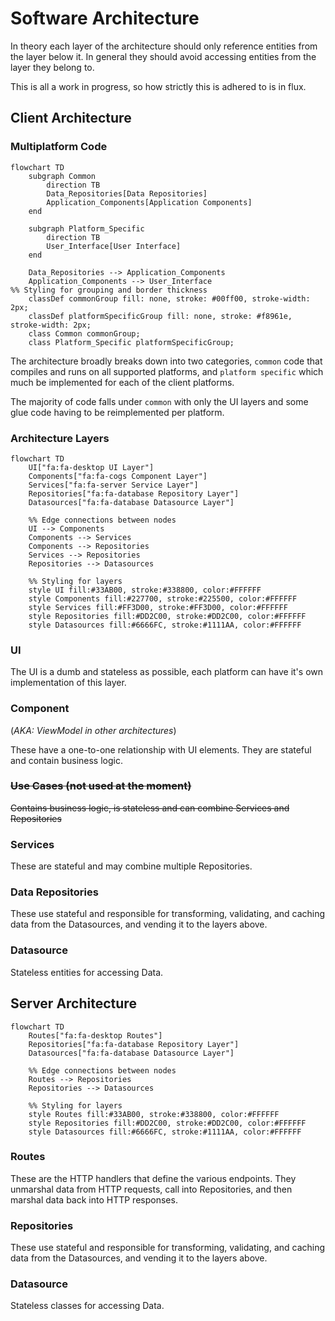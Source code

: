 # Software Architecture

In theory each layer of the architecture should only reference entities from the layer below it. In general they should avoid accessing entities from the layer they belong to.

This is all a work in progress, so how strictly this is adhered to is in flux.

## Client Architecture

### Multiplatform Code
```mermaid
flowchart TD
	subgraph Common
		direction TB
		Data_Repositories[Data Repositories]
		Application_Components[Application Components]
	end

	subgraph Platform_Specific
		direction TB
		User_Interface[User Interface]
	end

	Data_Repositories --> Application_Components
	Application_Components --> User_Interface
%% Styling for grouping and border thickness
	classDef commonGroup fill: none, stroke: #00ff00, stroke-width: 2px;
	classDef platformSpecificGroup fill: none, stroke: #f8961e, stroke-width: 2px;
	class Common commonGroup;
	class Platform_Specific platformSpecificGroup;
```

The architecture broadly breaks down into two categories, `common` code that compiles and runs on
all supported platforms, and `platform specific` which much be implemented for each of the client
platforms.

The majority of code falls under `common` with only the UI layers and some glue code having to be
reimplemented per platform.

### Architecture Layers
```mermaid
flowchart TD
    UI["fa:fa-desktop UI Layer"]
    Components["fa:fa-cogs Component Layer"]
    Services["fa:fa-server Service Layer"]
    Repositories["fa:fa-database Repository Layer"]
    Datasources["fa:fa-database Datasource Layer"]

    %% Edge connections between nodes
    UI --> Components
    Components --> Services
    Components --> Repositories
    Services --> Repositories
    Repositories --> Datasources

    %% Styling for layers
    style UI fill:#33AB00, stroke:#338800, color:#FFFFFF
    style Components fill:#227700, stroke:#225500, color:#FFFFFF
    style Services fill:#FF3D00, stroke:#FF3D00, color:#FFFFFF
    style Repositories fill:#DD2C00, stroke:#DD2C00, color:#FFFFFF
    style Datasources fill:#6666FC, stroke:#1111AA, color:#FFFFFF
```

### UI
The UI is a dumb and stateless as possible, each platform can have it's own implementation of this layer.

### Component
(_AKA: ViewModel in other architectures_)

These have a one-to-one relationship with UI elements. They are stateful and contain business logic.

### ~~Use Cases (not used at the moment)~~
~~Contains business logic, is stateless and can combine Services and Repositories~~

### Services
These are stateful and may combine multiple Repositories.

### Data Repositories
These use stateful and responsible for transforming, validating, and caching data from the Datasources, and vending it to the layers above.

### Datasource
Stateless entities for accessing Data.

## Server Architecture

```mermaid
flowchart TD
    Routes["fa:fa-desktop Routes"]
    Repositories["fa:fa-database Repository Layer"]
    Datasources["fa:fa-database Datasource Layer"]

    %% Edge connections between nodes
    Routes --> Repositories
    Repositories --> Datasources

    %% Styling for layers
    style Routes fill:#33AB00, stroke:#338800, color:#FFFFFF
    style Repositories fill:#DD2C00, stroke:#DD2C00, color:#FFFFFF
    style Datasources fill:#6666FC, stroke:#1111AA, color:#FFFFFF
```

### Routes
These are the HTTP handlers that define the various endpoints. They unmarshal data from HTTP requests, call into Repositories, and then marshal data back into HTTP responses.

### Repositories
These use stateful and responsible for transforming, validating, and caching data from the Datasources, and vending it to the layers above.

### Datasource
Stateless classes for accessing Data.
